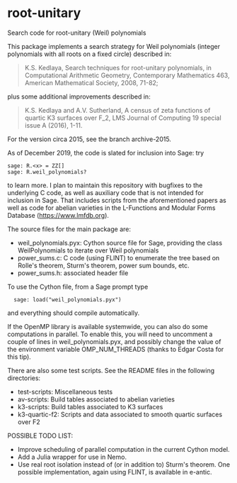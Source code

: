 # root-unitary
Search code for root-unitary (Weil) polynomials

This package implements a search strategy for Weil polynomials
(integer polynomials with all roots on a fixed circle) described in:

> K.S. Kedlaya, Search techniques for root-unitary polynomials, in 
>    Computational Arithmetic Geometry, Contemporary Mathematics 463, 
>    American Mathematical Society, 2008, 71-82;

plus some additional improvements described in:

> K.S. Kedlaya and A.V. Sutherland, A census of zeta functions of
>    quartic K3 surfaces over F_2, LMS Journal of Computing 19
>    special issue A (2016), 1-11.

For the version circa 2015, see the branch archive-2015.

As of December 2019, the code is slated for inclusion into Sage: try
```
sage: R.<x> = ZZ[]
sage: R.weil_polynomials?
```
to learn more. I plan to maintain this repository with bugfixes to the
underlying C code, as well as auxiliary code that is not intended for 
inclusion in Sage. That includes scripts from the aforementioned papers 
as well as code for abelian varieties in the L-Functions and Modular 
Forms Database (https://www.lmfdb.org).

The source files for the main package are:
* weil_polynomials.pyx: Cython source file for Sage, providing the
   class WeilPolynomials to iterate over Weil polynomials
* power_sums.c: C code (using FLINT) to enumerate the tree based on
    Rolle's theorem, Sturm's theorem, power sum bounds, etc.
* power_sums.h: associated header file

To use the Cython file, from a Sage prompt type
```
  sage: load("weil_polynomials.pyx")
```
and everything should compile automatically.

If the OpenMP library is available systemwide, you can also do some computations
in parallel. To enable this, you will need to uncomment a couple of lines in
weil_polynomials.pyx, and possibly change the value of the environment variable
OMP_NUM_THREADS (thanks to Edgar Costa for this tip).

There are also some test scripts. See the README files in the following directories:
* test-scripts: Miscellaneous tests
* av-scripts: Build tables associated to abelian varieties
* k3-scripts: Build tables associated to K3 surfaces
* k3-quartic-f2: Scripts and data associated to smooth quartic surfaces over F2

POSSIBLE TODO LIST: 
* Improve scheduling of parallel computation in the current Cython model.
* Add a Julia wrapper for use in Nemo.
* Use real root isolation instead of (or in addition to) Sturm's theorem. One
   possible implementation, again using FLINT, is available in e-antic.

